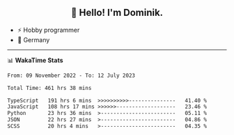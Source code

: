 <h2 align="center">👋 Hello! I'm Dominik.</h2>

- ⚡ Hobby programmer
- 📍 Germany

---
📊 **WakaTime Stats**
<!--START_SECTION:waka-->

```txt
From: 09 November 2022 - To: 12 July 2023

Total Time: 461 hrs 38 mins

TypeScript   191 hrs 6 mins  >>>>>>>>>>---------------   41.40 %
JavaScript   108 hrs 17 mins >>>>>>-------------------   23.46 %
Python       23 hrs 36 mins  >------------------------   05.11 %
JSON         22 hrs 27 mins  >------------------------   04.86 %
SCSS         20 hrs 4 mins   >------------------------   04.35 %
```

<!--END_SECTION:waka-->
